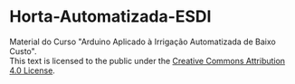 # Horta-Automatizada-ESDI
Material do Curso "Arduino Aplicado à Irrigação Automatizada de Baixo Custo".  
This text is licensed to the public under the <a rel="license" href="https://creativecommons.org/licenses/by-sa/4.0/">Creative Commons Attribution 4.0 License</a>.
